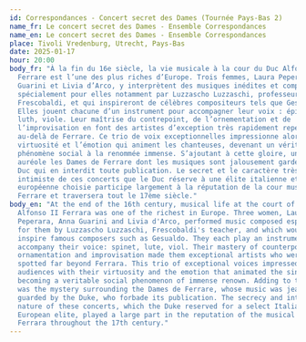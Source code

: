 ```yaml
---
id: Correspondances - Concert secret des Dames (Tournée Pays-Bas 2)
name_fr: Le concert secret des Dames - Ensemble Correspondances
name_en: Le concert secret des Dames - Ensemble Correspondances
place: Tivoli Vredenburg, Utrecht, Pays-Bas
date: 2025-01-17
hour: 20:00
body_fr: "À la fin du 16e siècle, la vie musicale à la cour du Duc Alfonso II
  Ferrare est l’une des plus riches d’Europe. Trois femmes, Laura Peperara, Anna
  Guarini et Livia d’Arco, y interprètent des musiques inédites et composées
  spécialement pour elles notamment par Luzzascho Luzzaschi, professeur de
  Frescobaldi, et qui inspireront de célèbres compositeurs tels que Gesualdo.
  Elles jouent chacune d’un instrument pour accompagner leur voix : épinette,
  luth, viole. Leur maîtrise du contrepoint, de l’ornementation et de
  l’improvisation en font des artistes d’exception très rapidement repérées bien
  au-delà de Ferrare. Ce trio de voix exceptionnelles impressionne alors par sa
  virtuosité et l’émotion qui animent les chanteuses, devenant un véritable
  phénomène social à la renommée immense. S’ajoutant à cette gloire, un mystère
  auréole les Dames de Ferrare dont les musiques sont jalousement gardées par le
  Duc qui en interdit toute publication. Le secret et le caractère très
  intimiste de ces concerts que le Duc réserve à une élite italienne et
  européenne choisie participe largement à la réputation de la cour musicale de
  Ferrare et traversera tout le 17ème siècle."
body_en: "At the end of the 16th century, musical life at the court of Duke
  Alfonso II Ferrara was one of the richest in Europe. Three women, Laura
  Peperara, Anna Guarini and Livia d'Arco, performed music composed especially
  for them by Luzzascho Luzzaschi, Frescobaldi's teacher, and which would
  inspire famous composers such as Gesualdo. They each play an instrument to
  accompany their voice: spinet, lute, viol. Their mastery of counterpoint,
  ornamentation and improvisation made them exceptional artists who were quickly
  spotted far beyond Ferrara. This trio of exceptional voices impressed
  audiences with their virtuosity and the emotion that animated the singers,
  becoming a veritable social phenomenon of immense renown. Adding to their fame
  was the mystery surrounding the Dames de Ferrare, whose music was jealously
  guarded by the Duke, who forbade its publication. The secrecy and intimate
  nature of these concerts, which the Duke reserved for a select Italian and
  European elite, played a large part in the reputation of the musical court of
  Ferrara throughout the 17th century."
---
```

